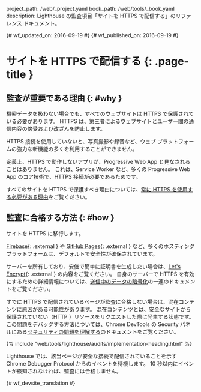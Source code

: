 project_path: /web/_project.yaml
book_path: /web/tools/_book.yaml
description: Lighthouse の監査項目「サイトを HTTPS で配信する」のリファレンス ドキュメント。

{# wf_updated_on: 2016-09-19 #}
{# wf_published_on: 2016-09-19 #}

#  サイトを HTTPS で配信する {: .page-title }

##  監査が重要である理由 {: #why }

機密データを扱わない場合でも、すべてのウェブサイトは HTTPS で保護されている必要があります。
HTTPS は、第三者によるウェブサイトとユーザー間の通信内容の傍受および改ざんを防止します。


HTTPS 接続を使用していないと、写真撮影や録音など、ウェブ プラットフォームの強力な新機能の多くを利用することができません。


定義上、HTTPS で動作しないアプリが、Progressive Web App と見なされることはありません。
これは、Service Worker など、多くの Progressive Web App のコア技術で、HTTPS 接続が必要であるためです。


すべてのサイトを HTTPS で保護すべき理由については、[常に HTTPS を使用する必要がある理由](/web/fundamentals/security/encrypt-in-transit/why-https)をご覧ください。


##  監査に合格する方法 {: #how }

サイトを HTTPS に移行します。

[Firebase](https://firebase.google.com/docs/hosting/){: .external }
や [GitHub Pages](https://pages.github.com/){: .external } など、多くのホスティング プラットフォームは、デフォルトで安全性が確保されています。


サーバーを所有しており、安価で簡単に証明書を生成したい場合は、[Let's Encrypt](https://letsencrypt.org/){: .external } の内容をご覧ください。
自身のサーバーで HTTPS
を有効にするための詳細情報については、[送信中のデータの暗号化](/web/fundamentals/security/encrypt-in-transit/enable-https)の一連のドキュメントをご覧ください。


すでに HTTPS で配信されているページが監査に合格しない場合は、混在コンテンツに原因がある可能性があります。
混在コンテンツとは、安全なサイトから保護されていない（HTTP ）リソースをリクエストした際に発生する状態です。
この問題をデバッグする方法については、Chrome DevTools の Security
パネルにある[セキュリティの問題を理解する](/web/tools/chrome-devtools/debug/security)のドキュメントをご覧ください。


{% include "web/tools/lighthouse/audits/implementation-heading.html" %}

Lighthouse では、該当ページが安全な接続で配信されていることを示す Chrome Debugger Protocol からのイベントを待機します。
10 秒以内にイベントが検知されなければ、監査には合格しません。



{# wf_devsite_translation #}
